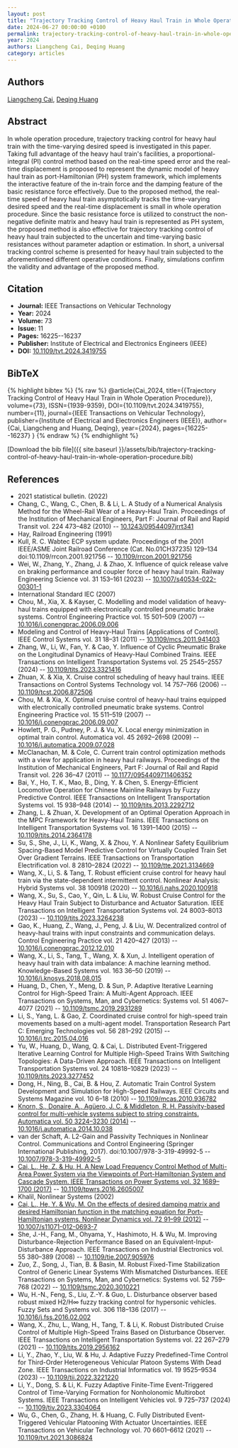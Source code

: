 ```yaml
---
layout: post
title: "Trajectory Tracking Control of Heavy Haul Train in Whole Operation Procedure"
date: 2024-06-27 00:00:00 +0100
permalink: trajectory-tracking-control-of-heavy-haul-train-in-whole-operation-procedure
year: 2024
authors: Liangcheng Cai, Deqing Huang
category: articles
---
```

 
## Authors
[Liangcheng Cai](authors/liangcheng-cai), [Deqing Huang](authors/deqing-huang)
 
## Abstract
In whole operation procedure, trajectory tracking control for heavy haul train with the time-varying desired speed is investigated in this paper. Taking full advantage of the heavy haul train's facilities, a proportional-integral (PI) control method based on the real-time speed error and the real-time displacement is proposed to represent the dynamic model of heavy haul train as port-Hamiltonian (PH) system framework, which implements the interactive feature of the in-train force and the damping feature of the basic resistance force effectively. Due to the proposed method, the real-time speed of heavy haul train asymptotically tracks the time-varying desired speed and the real-time displacement is small in whole operation procedure. Since the basic resistance force is utilized to construct the non-negative definite matrix and heavy haul train is represented as PH system, the proposed method is also effective for trajectory tracking control of heavy haul train subjected to the uncertain and time-varying basic resistances without parameter adaption or estimation. In short, a universal tracking control scheme is presented for heavy haul train subjected to the aforementioned different operative conditions. Finally, simulations confirm the validity and advantage of the proposed method.
 
## Citation
- **Journal:** IEEE Transactions on Vehicular Technology
- **Year:** 2024
- **Volume:** 73
- **Issue:** 11
- **Pages:** 16225--16237
- **Publisher:** Institute of Electrical and Electronics Engineers (IEEE)
- **DOI:** [10.1109/tvt.2024.3419755](https://doi.org/10.1109/tvt.2024.3419755)
 
## BibTeX
{% highlight bibtex %}
{% raw %}
@article{Cai_2024,
  title={{Trajectory Tracking Control of Heavy Haul Train in Whole Operation Procedure}},
  volume={73},
  ISSN={1939-9359},
  DOI={10.1109/tvt.2024.3419755},
  number={11},
  journal={IEEE Transactions on Vehicular Technology},
  publisher={Institute of Electrical and Electronics Engineers (IEEE)},
  author={Cai, Liangcheng and Huang, Deqing},
  year={2024},
  pages={16225--16237}
}
{% endraw %}
{% endhighlight %}
 
[Download the bib file]({{ site.baseurl }}/assets/bib/trajectory-tracking-control-of-heavy-haul-train-in-whole-operation-procedure.bib)
 
## References
- 2021 statistical bulletin. (2022)
- Chang, C., Wang, C., Chen, B. & Li, L. A Study of a Numerical Analysis Method for the Wheel-Rail Wear of a Heavy-Haul Train. Proceedings of the Institution of Mechanical Engineers, Part F: Journal of Rail and Rapid Transit vol. 224 473–482 (2010) -- [10.1243/09544097jrrt341](https://doi.org/10.1243/09544097jrrt341)
- Hay, Railroad Engineering (1991)
- Kull, R. C. Wabtec ECP system update. Proceedings of the 2001 IEEE/ASME Joint Railroad Conference (Cat. No.01CH37235) 129–134 doi:10.1109/rrcon.2001.921756 -- [10.1109/rrcon.2001.921756](https://doi.org/10.1109/rrcon.2001.921756)
- Wei, W., Zhang, Y., Zhang, J. & Zhao, X. Influence of quick release valve on braking performance and coupler force of heavy haul train. Railway Engineering Science vol. 31 153–161 (2023) -- [10.1007/s40534-022-00301-1](https://doi.org/10.1007/s40534-022-00301-1)
- International Standard IEC (2007)
- Chou, M., Xia, X. & Kayser, C. Modelling and model validation of heavy-haul trains equipped with electronically controlled pneumatic brake systems. Control Engineering Practice vol. 15 501–509 (2007) -- [10.1016/j.conengprac.2006.09.006](https://doi.org/10.1016/j.conengprac.2006.09.006)
- Modeling and Control of Heavy-Haul Trains [Applications of Control]. IEEE Control Systems vol. 31 18–31 (2011) -- [10.1109/mcs.2011.941403](https://doi.org/10.1109/mcs.2011.941403)
- Zhang, W., Li, W., Fan, Y. & Cao, Y. Influence of Cyclic Pneumatic Brake on the Longitudinal Dynamics of Heavy-Haul Combined Trains. IEEE Transactions on Intelligent Transportation Systems vol. 25 2545–2557 (2024) -- [10.1109/tits.2023.3321416](https://doi.org/10.1109/tits.2023.3321416)
- Zhuan, X. & Xia, X. Cruise control scheduling of heavy haul trains. IEEE Transactions on Control Systems Technology vol. 14 757–766 (2006) -- [10.1109/tcst.2006.872506](https://doi.org/10.1109/tcst.2006.872506)
- Chou, M. & Xia, X. Optimal cruise control of heavy-haul trains equipped with electronically controlled pneumatic brake systems. Control Engineering Practice vol. 15 511–519 (2007) -- [10.1016/j.conengprac.2006.09.007](https://doi.org/10.1016/j.conengprac.2006.09.007)
- Howlett, P. G., Pudney, P. J. & Vu, X. Local energy minimization in optimal train control. Automatica vol. 45 2692–2698 (2009) -- [10.1016/j.automatica.2009.07.028](https://doi.org/10.1016/j.automatica.2009.07.028)
- McClanachan, M. & Cole, C. Current train control optimization methods with a view for application in heavy haul railways. Proceedings of the Institution of Mechanical Engineers, Part F: Journal of Rail and Rapid Transit vol. 226 36–47 (2011) -- [10.1177/0954409711406352](https://doi.org/10.1177/0954409711406352)
- Bai, Y., Ho, T. K., Mao, B., Ding, Y. & Chen, S. Energy-Efficient Locomotive Operation for Chinese Mainline Railways by Fuzzy Predictive Control. IEEE Transactions on Intelligent Transportation Systems vol. 15 938–948 (2014) -- [10.1109/tits.2013.2292712](https://doi.org/10.1109/tits.2013.2292712)
- Zhang, L. & Zhuan, X. Development of an Optimal Operation Approach in the MPC Framework for Heavy-Haul Trains. IEEE Transactions on Intelligent Transportation Systems vol. 16 1391–1400 (2015) -- [10.1109/tits.2014.2364178](https://doi.org/10.1109/tits.2014.2364178)
- Su, S., She, J., Li, K., Wang, X. & Zhou, Y. A Nonlinear Safety Equilibrium Spacing-Based Model Predictive Control for Virtually Coupled Train Set Over Gradient Terrains. IEEE Transactions on Transportation Electrification vol. 8 2810–2824 (2022) -- [10.1109/tte.2021.3134669](https://doi.org/10.1109/tte.2021.3134669)
- Wang, X., Li, S. & Tang, T. Robust efficient cruise control for heavy haul train via the state-dependent intermittent control. Nonlinear Analysis: Hybrid Systems vol. 38 100918 (2020) -- [10.1016/j.nahs.2020.100918](https://doi.org/10.1016/j.nahs.2020.100918)
- Wang, X., Su, S., Cao, Y., Qin, L. & Liu, W. Robust Cruise Control for the Heavy Haul Train Subject to Disturbance and Actuator Saturation. IEEE Transactions on Intelligent Transportation Systems vol. 24 8003–8013 (2023) -- [10.1109/tits.2023.3264238](https://doi.org/10.1109/tits.2023.3264238)
- Gao, K., Huang, Z., Wang, J., Peng, J. & Liu, W. Decentralized control of heavy-haul trains with input constraints and communication delays. Control Engineering Practice vol. 21 420–427 (2013) -- [10.1016/j.conengprac.2012.12.010](https://doi.org/10.1016/j.conengprac.2012.12.010)
- Wang, X., Li, S., Tang, T., Wang, X. & Xun, J. Intelligent operation of heavy haul train with data imbalance: A machine learning method. Knowledge-Based Systems vol. 163 36–50 (2019) -- [10.1016/j.knosys.2018.08.015](https://doi.org/10.1016/j.knosys.2018.08.015)
- Huang, D., Chen, Y., Meng, D. & Sun, P. Adaptive Iterative Learning Control for High-Speed Train: A Multi-Agent Approach. IEEE Transactions on Systems, Man, and Cybernetics: Systems vol. 51 4067–4077 (2021) -- [10.1109/tsmc.2019.2931289](https://doi.org/10.1109/tsmc.2019.2931289)
- Li, S., Yang, L. & Gao, Z. Coordinated cruise control for high-speed train movements based on a multi-agent model. Transportation Research Part C: Emerging Technologies vol. 56 281–292 (2015) -- [10.1016/j.trc.2015.04.016](https://doi.org/10.1016/j.trc.2015.04.016)
- Yu, W., Huang, D., Wang, Q. & Cai, L. Distributed Event-Triggered Iterative Learning Control for Multiple High-Speed Trains With Switching Topologies: A Data-Driven Approach. IEEE Transactions on Intelligent Transportation Systems vol. 24 10818–10829 (2023) -- [10.1109/tits.2023.3277452](https://doi.org/10.1109/tits.2023.3277452)
- Dong, H., Ning, B., Cai, B. & Hou, Z. Automatic Train Control System Development and Simulation for High-Speed Railways. IEEE Circuits and Systems Magazine vol. 10 6–18 (2010) -- [10.1109/mcas.2010.936782](https://doi.org/10.1109/mcas.2010.936782)
- [Knorn, S., Donaire, A., Agüero, J. C. & Middleton, R. H. Passivity-based control for multi-vehicle systems subject to string constraints. Automatica vol. 50 3224–3230 (2014)](passivity-based-control-for-multi-vehicle-systems-subject-to-string-constraints) -- [10.1016/j.automatica.2014.10.038](https://doi.org/10.1016/j.automatica.2014.10.038)
- van der Schaft, A. L2-Gain and Passivity Techniques in Nonlinear Control. Communications and Control Engineering (Springer International Publishing, 2017). doi:10.1007/978-3-319-49992-5 -- [10.1007/978-3-319-49992-5](https://doi.org/10.1007/978-3-319-49992-5)
- [Cai, L., He, Z. & Hu, H. A New Load Frequency Control Method of Multi-Area Power System via the Viewpoints of Port-Hamiltonian System and Cascade System. IEEE Transactions on Power Systems vol. 32 1689–1700 (2017)](a-new-load-frequency-control-method-of-multi-area-power-system-via-the-viewpoints-of-port-hamiltonian-system-and-cascade-system) -- [10.1109/tpwrs.2016.2605007](https://doi.org/10.1109/tpwrs.2016.2605007)
- Khalil, Nonlinear Systems (2002)
- [Cai, L., He, Y. & Wu, M. On the effects of desired damping matrix and desired Hamiltonian function in the matching equation for Port–Hamiltonian systems. Nonlinear Dynamics vol. 72 91–99 (2012)](on-the-effects-of-desired-damping-matrix-and-desired-hamiltonian-function-in-the-matching-equation-for-port-hamiltonian-systems) -- [10.1007/s11071-012-0693-7](https://doi.org/10.1007/s11071-012-0693-7)
- She, J.-H., Fang, M., Ohyama, Y., Hashimoto, H. & Wu, M. Improving Disturbance-Rejection Performance Based on an Equivalent-Input-Disturbance Approach. IEEE Transactions on Industrial Electronics vol. 55 380–389 (2008) -- [10.1109/tie.2007.905976](https://doi.org/10.1109/tie.2007.905976)
- Zuo, Z., Song, J., Tian, B. & Basin, M. Robust Fixed-Time Stabilization Control of Generic Linear Systems With Mismatched Disturbances. IEEE Transactions on Systems, Man, and Cybernetics: Systems vol. 52 759–768 (2022) -- [10.1109/tsmc.2020.3010221](https://doi.org/10.1109/tsmc.2020.3010221)
- Wu, H.-N., Feng, S., Liu, Z.-Y. & Guo, L. Disturbance observer based robust mixed H2/H∞ fuzzy tracking control for hypersonic vehicles. Fuzzy Sets and Systems vol. 306 118–136 (2017) -- [10.1016/j.fss.2016.02.002](https://doi.org/10.1016/j.fss.2016.02.002)
- Wang, X., Zhu, L., Wang, H., Tang, T. & Li, K. Robust Distributed Cruise Control of Multiple High-Speed Trains Based on Disturbance Observer. IEEE Transactions on Intelligent Transportation Systems vol. 22 267–279 (2021) -- [10.1109/tits.2019.2956162](https://doi.org/10.1109/tits.2019.2956162)
- Li, Y., Zhao, Y., Liu, W. & Hu, J. Adaptive Fuzzy Predefined-Time Control for Third-Order Heterogeneous Vehicular Platoon Systems With Dead Zone. IEEE Transactions on Industrial Informatics vol. 19 9525–9534 (2023) -- [10.1109/tii.2022.3221220](https://doi.org/10.1109/tii.2022.3221220)
- Li, Y., Dong, S. & Li, K. Fuzzy Adaptive Finite-Time Event-Triggered Control of Time-Varying Formation for Nonholonomic Multirobot Systems. IEEE Transactions on Intelligent Vehicles vol. 9 725–737 (2024) -- [10.1109/tiv.2023.3304064](https://doi.org/10.1109/tiv.2023.3304064)
- Wu, G., Chen, G., Zhang, H. & Huang, C. Fully Distributed Event-Triggered Vehicular Platooning With Actuator Uncertainties. IEEE Transactions on Vehicular Technology vol. 70 6601–6612 (2021) -- [10.1109/tvt.2021.3086824](https://doi.org/10.1109/tvt.2021.3086824)


